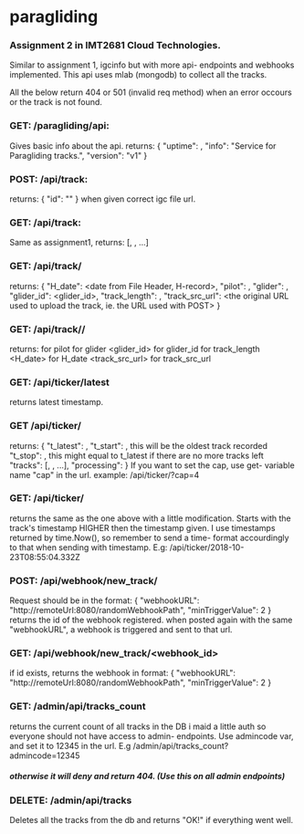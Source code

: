# paragliding
### Assignment 2 in IMT2681 Cloud Technologies.
Similar to assignment 1, igcinfo but with more api- endpoints and webhooks implemented.
This api uses mlab (mongodb) to collect all the tracks.

All the below return 404 or 501 (invalid req method) when an error occours or the track is not found.

### GET: /paragliding/api:
Gives basic info about the api.
returns: 
{ "uptime": <uptime>,  "info": "Service for Paragliding tracks.",  "version": "v1" }

### POST: /api/track:
returns: {  "id": "<id>" } when given correct igc file url.

### GET: /api/track:
Same as assignment1, returns:
[<id1>, <id2>, ...]
  
### GET: /api/track/<id> 
 returns:
{
"H_date": <date from File Header, H-record>,
"pilot": <pilot>,
"glider": <glider>,
"glider_id": <glider_id>,
"track_length": <calculated total track length>,
"track_src_url": <the original URL used to upload the track, ie. the URL used with POST>
}

### GET: /api/track/<id>/<field> 
  
 returns:
<pilot> for pilot
<glider> for glider
<glider_id> for glider_id
<calculated total track length> for track_length
<H_date> for H_date
<track_src_url> for track_src_url
  
### GET: /api/ticker/latest 
returns latest timestamp.

### GET /api/ticker/
returns: 
{
"t_latest": <latest added timestamp>,
"t_start": <the first timestamp of the added track>, this will be the oldest track recorded
"t_stop": <the last timestamp of the added track>, this might equal to t_latest if there are no more tracks left
"tracks": [<id1>, <id2>, ...],
"processing": <time in ms of how long it took to process the request>
}
If you want to set the cap, use get- variable name "cap" in the url. example:
/api/ticker/?cap=4

### GET: /api/ticker/<timestamp>
returns the same as the one above with a little modification. Starts with the track's timestamp HIGHER then the timestamp given. I use timestamps returned by time.Now(), so remember to send a time- format accourdingly to that when sending with timestamp. E.g: /api/ticker/2018-10-23T08:55:04.332Z
  
### POST: /api/webhook/new_track/
Request should be in the format:
{
    "webhookURL": "http://remoteUrl:8080/randomWebhookPath",
    "minTriggerValue": 2
}
returns the id of the webhook registered.
when posted again with the same "webhookURL", a webhook is triggered and sent to that url.

### GET: /api/webhook/new_track/<webhook_id>
if id exists, returns the webhook in format: 
{
    "webhookURL": "http://remoteUrl:8080/randomWebhookPath",
    "minTriggerValue": 2
}

### GET: /admin/api/tracks_count
returns the current count of all tracks in the DB
i maid a little auth so everyone should not have access to admin- endpoints.
Use admincode var, and set it to 12345 in the url. E.g /admin/api/tracks_count?admincode=12345
##### otherwise it will deny and return 404. (Use this on all admin endpoints)

### DELETE: /admin/api/tracks
Deletes all the tracks from the db and returns "OK!" if everything went well.



 
